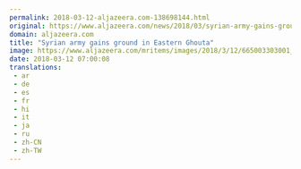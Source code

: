 ```yaml
---
permalink: 2018-03-12-aljazeera.com-138698144.html
original: https://www.aljazeera.com/news/2018/03/syrian-army-gains-ground-eastern-ghouta-180312060032837.html
domain: aljazeera.com
title: "Syrian army gains ground in Eastern Ghouta"
image: https://www.aljazeera.com/mritems/images/2018/3/12/665003303001_5749557068001_5749534629001-th.jpg
date: 2018-03-12 07:00:08
translations: 
 - ar
 - de
 - es
 - fr
 - hi
 - it
 - ja
 - ru
 - zh-CN
 - zh-TW
---
```


